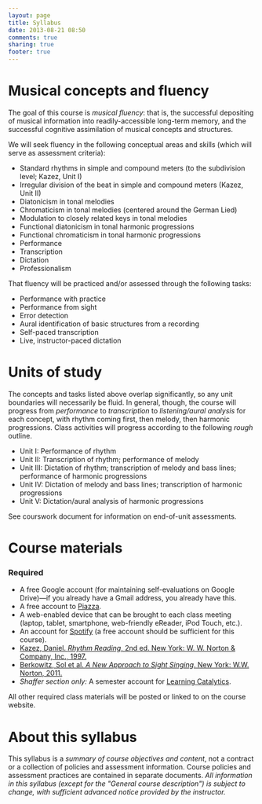 ```yaml
---
layout: page
title: Syllabus
date: 2013-08-21 08:50
comments: true
sharing: true
footer: true
---
```


# Musical concepts and fluency #

The goal of this course is *musical fluency*: that is, the successful depositing of musical information into readily-accessible long-term memory, and the successful cognitive assimilation of musical concepts and structures. 

We will seek fluency in the following conceptual areas and skills (which will serve as assessment criteria):

- Standard rhythms in simple and compound meters (to the subdivision level; Kazez, Unit I)
- Irregular division of the beat in simple and compound meters (Kazez, Unit II)  
- Diatonicism in tonal melodies  
- Chromaticism in tonal melodies (centered around the German Lied)  
- Modulation to closely related keys in tonal melodies  
- Functional diatonicism in tonal harmonic progressions
- Functional chromaticism in tonal harmonic progressions  
- Performance  
- Transcription  
- Dictation  
- Professionalism

That fluency will be practiced and/or assessed through the following tasks:

- Performance with practice  
- Performance from sight  
- Error detection  
- Aural identification of basic structures from a recording  
- Self-paced transcription  
- Live, instructor-paced dictation

# Units of study #

The concepts and tasks listed above overlap significantly, so any unit boundaries will necessarily be fluid. In general, though, the course will progress from *performance* to *transcription* to *listening/aural analysis* for each concept, with rhythm coming first, then melody, then harmonic progressions. Class activities will progress according to the following *rough* outline.

- Unit I: Performance of rhythm  
- Unit II: Transcription of rhythm; performance of melody  
- Unit III: Dictation of rhythm; transcription of melody and bass lines; performance of harmonic progressions  
- Unit IV: Dictation of melody and bass lines; transcription of harmonic progressions  
- Unit V: Dictation/aural analysis of harmonic progressions

See courswork document for information on end-of-unit assessments.

# Course materials #

### Required ###

- A free Google account (for maintaining self-evaluations on Google Drive)—if you already have a Gmail address, you already have this.  
- A free account to [Piazza](http://www.piazza.com).  
- A web-enabled device that can be brought to each class meeting (laptop, tablet, smartphone, web-friendly eReader, iPod Touch, etc.).  
- An account for [Spotify](http://www.spotify.com) (a free account should be sufficient for this course).  
- [Kazez, Daniel. *Rhythm Reading*, 2nd ed. New York: W. W. Norton & Company, Inc., 1997.](http://openlibrary.org/books/OL22213819M/Rhythm_reading)  
- [Berkowitz, Sol et al. *A New Approach to Sight Singing*. New York: W.W. Norton, 2011.](http://openlibrary.org/works/OL16010686W/A_new_approach_to_sight_singing)  
- *Shaffer section only:* A semester account for [Learning Catalytics](http://www.learningcatalytics.com).  

All other required class materials will be posted or linked to on the course website.

# About this syllabus #

This syllabus is a *summary of course objectives and content*, not a contract or a collection of policies and assessment information. Course policies and assessment practices are contained in separate documents. *All  information in this syllabus (except for the "General course description") is subject to change, with sufficient advanced notice provided by the instructor.*
